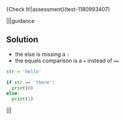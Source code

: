 {Check It!|assessment}(test-1180993407)

|||guidance
## Solution

- the else is missing a `:`
- the equals comparison is a `=` instead of `==`

```python
str = 'hello'

if str == 'there':
  print(0)
else:
  print(1)
```
|||